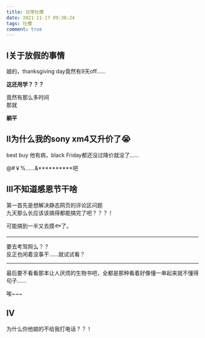 ```yaml
---
title: 日常吐槽
date: 2021-11-17 09:38:24
tags: 吐槽
comment: true
---
```

## Ⅰ关于放假的事情
娘的，thanksgiving day竟然有9天off……  

**这还用学？？？**  

竟然有那么多时间  
那就  

**躺平**  

## Ⅱ为什么我的sony xm4又升价了😭  

best buy 他有病，black Friday都还没过降价就没了……  

@#￥%……&**********吧  

## Ⅲ不知道感恩节干啥  

第一首先是想解决静态网页的评论区问题  
九天那么长应该该搞得都能搞完了吧？？？！  

可能搞到一半又去摸🐟了。  

**************  
要去考驾照么？？  
反正也闲着没事干……就试试看？  
**************  

最后要不看看那本让人厌烦的生物书吧，全都是那种看着好像懂一串起来就不懂得句子……  

唉~~~

## Ⅳ  

为什么你他娘的不给我打电话？？！